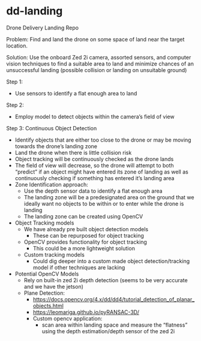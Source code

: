 # dd-landing
Drone Delivery Landing Repo

Problem: 
Find and land the drone on some space of land near the target location.

Solution:
Use the onboard Zed 2i camera, assorted sensors, and computer vision techniques to find a suitable area to land and minimize chances of an unsuccessful landing (possible collision or landing on unsuitable ground)

Step 1:
- Use sensors to identify a flat enough area to land

Step 2:
- Employ model to detect objects within the camera’s field of view

Step 3: Continuous Object Detection
- Identify objects that are either too close to the drone or may be moving towards the drone’s landing zone
- Land the drone when there is little collision risk
- Object tracking will be continuously checked as the drone lands
- The field of view will decrease, so the drone will attempt to both “predict” if an object might have entered its zone of landing as well as continuously checking if something has entered it’s landing area
- Zone Identification approach:
    - Use the depth sensor data to identify a flat enough area
    - The landing zone will be a predesignated area on the ground that we ideally want no objects to be within or to enter while the drone is landing
    - The landing zone can be created using OpenCV
- Object Tracking models
    - We have already pre built object detection models
        - These can be repurposed for object tracking
    - OpenCV provides functionality for object tracking
        - This could be a more lightweight solution
    - Custom tracking models
        - Could dig deeper into a custom made object detection/tracking model if other techniques are lacking
- Potential OpenCV Models
    - Rely on built-in zed 2i depth detection (seems to be very accurate and we have the jetson)
    - Plane Detection:
        - https://docs.opencv.org/4.x/dd/dd4/tutorial_detection_of_planar_objects.html
        - https://leomariga.github.io/pyRANSAC-3D/
        - Custom opencv application:
            - scan area within landing space and measure the “flatness” using the depth estimation/depth sensor of the zed 2i

